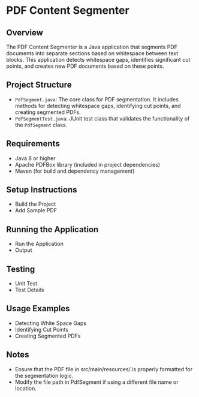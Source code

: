 # PDF Content Segmenter

## Overview

The PDF Content Segmenter is a Java application that segments PDF documents into separate sections based on whitespace between text blocks. This application detects whitespace gaps, identifies significant cut points, and creates new PDF documents based on these points.

## Project Structure

- `PdfSegment.java`: The core class for PDF segmentation.
 It includes methods for detecting whitespace gaps, identifying cut points, and creating segmented PDFs.
- `PdfSegmentTest.java`: JUnit test class that validates the functionality of the `PdfSegment` class.

## Requirements

- Java 8 or higher
- Apache PDFBox library (included in project dependencies)
- Maven (for build and dependency management)

## Setup Instructions

- Build the Project
- Add Sample PDF

## Running the Application

- Run the Application
- Output

## Testing

- Unit Test 
- Test Details

## Usage Examples

- Detecting White Space Gaps
- Identifying Cut Points
- Creating Segmented PDFs

## Notes

- Ensure that the PDF file in src/main/resources/ is properly formatted for the segmentation logic.
- Modify the file path in PdfSegment if using a different file name or location. 

